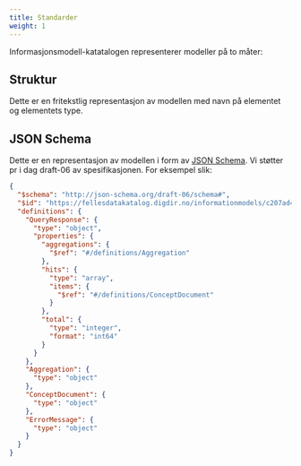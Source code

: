 ```yaml
---
title: Standarder
weight: 1
---
```

Informasjonsmodell-katatalogen representerer modeller på to måter:

## Struktur

Dette er en fritekstlig representasjon av modellen med navn på elementet og elementets type.

## JSON Schema

Dette er en representasjon av modellen i form av [JSON Schema](https://json-schema.org/). Vi støtter pr i dag draft-06 av spesifikasjonen. For eksempel slik:

```JSON
{
  "$schema": "http://json-schema.org/draft-06/schema#",
  "$id": "https://fellesdatakatalog.digdir.no/informationmodels/c207ad40-cf59-47e6-b7a8-35d6c4692067/schema",
  "definitions": {
    "QueryResponse": {
      "type": "object",
      "properties": {
        "aggregations": {
          "$ref": "#/definitions/Aggregation"
        },
        "hits": {
          "type": "array",
          "items": {
            "$ref": "#/definitions/ConceptDocument"
          }
        },
        "total": {
          "type": "integer",
          "format": "int64"
        }
      }
    },
    "Aggregation": {
      "type": "object"
    },
    "ConceptDocument": {
      "type": "object"
    },
    "ErrorMessage": {
      "type": "object"
    }
  }
}
```
